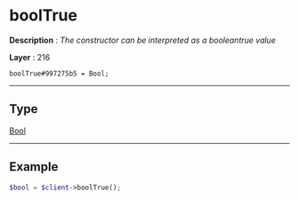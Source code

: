 # boolTrue

**Description** : *The constructor can be interpreted as a booleantrue value*

**Layer** : 216

```tl
boolTrue#997275b5 = Bool;
```

---

## Type

[Bool](type/Bool)

---

## Example

```php
$bool = $client->boolTrue();
```